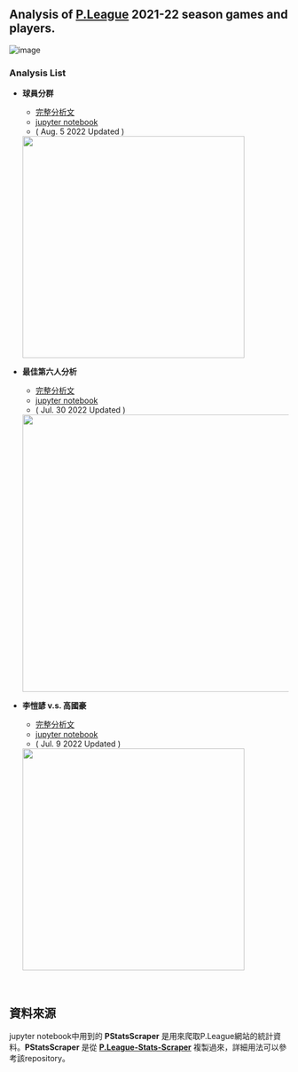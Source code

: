 ## Analysis of [P.League](https://pleagueofficial.com/) 2021-22 season games and players.

![image](https://user-images.githubusercontent.com/75982405/187362413-cdb86c24-b843-45d7-b711-7df12f9e04ce.png)

### Analysis List
- **球員分群**
    - [完整分析文](https://surf-shear-188.notion.site/2021-22-8fa8291043484c39a7716ade2ce725e9)
    - [jupyter notebook](https://github.com/HarryChenTw/Basketball-Analysis/blob/main/03_player_clustering.ipynb)
    - ( Aug. 5 2022 Updated )
    
    <img src="https://user-images.githubusercontent.com/75982405/187365013-00b53f05-db18-47b0-9ba8-f131b64239f3.png" width=400 heights=400 >

- **最佳第六人分析** 
    - [完整分析文](https://surf-shear-188.notion.site/P-2021-22-52808407254e48f6bee3d8689eb2c9bd)
    - [jupyter notebook](https://github.com/HarryChenTw/Basketball-Analysis/blob/main/02_sixth_man.ipynb)
    - ( Jul. 30 2022 Updated )
    
    <img src="https://user-images.githubusercontent.com/75982405/187364791-8499ca86-6eab-448c-aa80-75400235b3a1.png" width=500 heights=200 >

-  **李愷諺 v.s. 高國豪** 
    - [完整分析文](https://surf-shear-188.notion.site/v-s-5870935d482541569e2c1ec3f3b742b4)
    - [jupyter notebook](https://github.com/HarryChenTw/Basketball-Analysis/blob/main/01_kyle_kao_regular_season.ipynb)
    - ( Jul. 9 2022 Updated )
    
    <img src="https://user-images.githubusercontent.com/75982405/187365468-31d4633d-fb18-4e44-81c9-53407d91d213.png" width=400 heights=400 >



<br>

## 資料來源
jupyter notebook中用到的 **PStatsScraper** 是用來爬取P.League網站的統計資料。**PStatsScraper** 是從 **[P.League-Stats-Scraper](https://github.com/HarryChenTw/P.League-Stats-Scraper)** 複製過來，詳細用法可以參考該repository。
